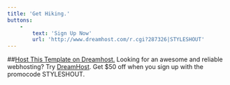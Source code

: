 ```yaml
---
title: 'Get Hiking.'
buttons:
    -
        text: 'Sign Up Now'
        url: 'http://www.dreamhost.com/r.cgi?287326|STYLESHOUT'
---
```


##[Host This Template on Dreamhost.](http://www.dreamhost.com/r.cgi?287326|STYLESHOUT)
Looking for an awesome and reliable webhosting? Try [DreamHost](http://www.dreamhost.com/r.cgi?287326|STYLESHOUT).
Get <span>$50 off</span> when you sign up with the promocode <span>STYLESHOUT</span>. 